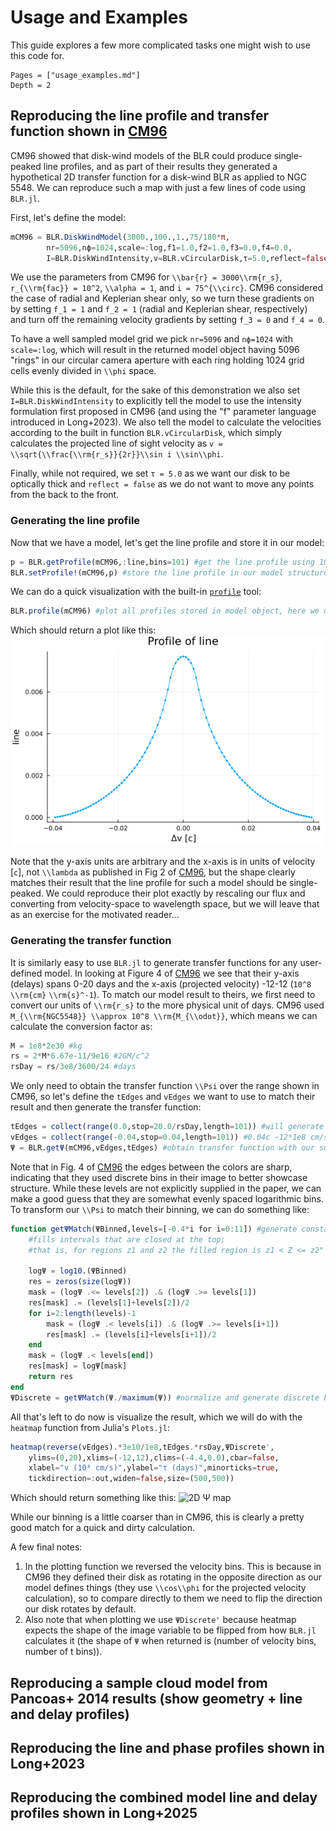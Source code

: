 # Usage and Examples

This guide explores a few more complicated tasks one might wish to use this code for. 

```@contents
Pages = ["usage_examples.md"]
Depth = 2
```

## Reproducing the line profile and transfer function shown in [CM96](https://ui.adsabs.harvard.edu/abs/1996ApJ...466..704C/abstract)

CM96 showed that disk-wind models of the BLR could produce single-peaked line profiles, and as part of their results they generated a hypothetical 2D transfer function for a disk-wind BLR as applied to NGC 5548. We can reproduce such a map with just a few lines of code using `BLR.jl`.

First, let's define the model: 
```julia
mCM96 = BLR.DiskWindModel(3000.,100.,1.,75/180*π,
        nr=5096,nϕ=1024,scale=:log,f1=1.0,f2=1.0,f3=0.0,f4=0.0,
        I=BLR.DiskWindIntensity,v=BLR.vCircularDisk,τ=5.0,reflect=false)
```

We use the parameters from CM96 for ``\\bar{r} = 3000\\rm{r_s}``, ``r_{\\rm{fac}} = 10^2``, ``\\alpha = 1``, and ``i = 75^{\\circ}``. CM96 considered the case of radial and Keplerian shear only, so we turn these gradients on by setting ``f_1 = 1`` and ``f_2 = 1`` (radial and Keplerian shear, respectively) and turn off the remaining velocity gradients by setting ``f_3 = 0`` and ``f_4 = 0``. 

To have a well sampled model grid we pick `nr=5096` and `nϕ=1024` with `scale=:log`, which will result in the returned model object having 5096 "rings" in our circular camera aperture with each ring holding 1024 grid cells evenly divided in ``\\phi`` space. 

While this is the default, for the sake of this demonstration we also set `I=BLR.DiskWindIntensity` to explicitly tell the model to use the intensity formulation first proposed in CM96 (and using the "f" parameter language introduced in Long+2023). We also tell the model to calculate the velocities according to the built in function `BLR.vCircularDisk`, which simply calculates the projected line of sight velocity as ``v = \\sqrt{\\frac{\\rm{r_s}}{2r}}\\sin i \\sin\\phi``. 

Finally, while not required, we set `τ = 5.0` as we want our disk to be optically thick and `reflect = false` as we do not want to move any points from the back to the front. 

### Generating the line profile
Now that we have a model, let's get the line profile and store it in our model:

```julia
p = BLR.getProfile(mCM96,:line,bins=101) #get the line profile using 101 bins in velocity-space, otherwise using default params
BLR.setProfile!(mCM96,p) #store the line profile in our model structure
```

We can do a quick visualization with the built-in [`profile`](@docs) tool:

```julia
BLR.profile(mCM96) #plot all profiles stored in model object, here we only have set :line so only :line will be plotted
```
Which should return a plot like this:
![result of BLR.profile](LPCM96_quick.png)

Note that the y-axis units are arbitrary and the x-axis is in units of velocity [``c``], not ``\\lambda`` as published in Fig 2 of [CM96](https://articles.adsabs.harvard.edu/pdf/1996ApJ...466..704C), but the shape clearly matches their result that the line profile for such a model should be single-peaked. We could reproduce their plot exactly by rescaling our flux and converting from velocity-space to wavelength space, but we will leave that as an exercise for the motivated reader...

### Generating the transfer function 

It is similarly easy to use `BLR.jl` to generate transfer functions for any user-defined model. In looking at Figure 4 of [CM96](https://articles.adsabs.harvard.edu/pdf/1996ApJ...466..704C) we see that their y-axis (delays) spans 0-20 days and the x-axis (projected velocity) -12-12 (``10^8`` ``\\rm{cm}`` ``\\rm{s}^-1``). To match our model result to theirs, we first need to convert our units of ``\\rm{r_s}`` to the more physical unit of days. CM96 used ``M_{\\rm{NGC5548}} \\approx 10^8 \\rm{M_{\\odot}}``, which means we can calculate the conversion factor as:

```julia
M = 1e8*2e30 #kg
rs = 2*M*6.67e-11/9e16 #2GM/c^2
rsDay = rs/3e8/3600/24 #days
```

We only need to obtain the transfer function ``\\Psi`` over the range shown in CM96, so let's define the `tEdges` and `vEdges` we want to use to match their result and then generate the transfer function:

```julia
tEdges = collect(range(0.0,stop=20.0/rsDay,length=101)) #will generate 100 bins, convert 20 days upper limit to units of rs
vEdges = collect(range(-0.04,stop=0.04,length=101)) #0.04c ~12*1e8 cm/s
Ψ = BLR.getΨ(mCM96,vEdges,tEdges) #obtain transfer function with our supplied bin edges 
```

Note that in Fig. 4 of [CM96](https://articles.adsabs.harvard.edu/pdf/1996ApJ...466..704C) the edges between the colors are sharp, indicating that they used discrete bins in their image to better showcase structure. While these levels are not explicitly supplied in the paper, we can make a good guess that they are somewhat evenly spaced logarithmic bins. To transform our ``\\Psi`` to match their binning, we can do something like: 

```julia
function getΨMatch(ΨBinned,levels=[-0.4*i for i=0:11]) #generate constant log10 bins of Ψ
    #fills intervals that are closed at the top;
    #that is, for regions z1 and z2 the filled region is z1 < Z <= z2"

    logΨ = log10.(ΨBinned)
    res = zeros(size(logΨ))
    mask = (logΨ .<= levels[2]) .& (logΨ .>= levels[1])
    res[mask] .= (levels[1]+levels[2])/2
    for i=2:length(levels)-1
        mask = (logΨ .< levels[i]) .& (logΨ .>= levels[i+1])
        res[mask] .= (levels[i]+levels[i+1])/2
    end
    mask = (logΨ .< levels[end])
    res[mask] = logΨ[mask]
    return res
end
ΨDiscrete = getΨMatch(Ψ./maximum(Ψ)) #normalize and generate discrete bins
```

All that's left to do now is visualize the result, which we will do with the `heatmap` function from Julia's `Plots.jl`:

```julia
heatmap(reverse(vEdges).*3e10/1e8,tEdges.*rsDay,ΨDiscrete',
    ylims=(0,20),xlims=(-12,12),clims=(-4.4,0.0),cbar=false,
    xlabel="v (10⁸ cm/s)",ylabel="τ (days)",minorticks=true,
    tickdirection=:out,widen=false,size=(500,500))
```

Which should return something like this:
![2D Ψ map](CM96_Ψ_quick.png)

While our binning is a little coarser than in CM96, this is clearly a pretty good match for a quick and dirty calculation. 

A few final notes: 
1. In the plotting function we reversed the velocity bins. This is because in CM96 they defined their disk as rotating in the opposite direction as our model defines things (they use ``\\cos\\phi`` for the projected velocity calculation), so to compare directly to them we need to flip the direction our disk rotates by default. 
2. Also note that when plotting we use `ΨDiscrete'` because heatmap expects the shape of the image variable to be flipped from how `BLR.jl` calculates it (the shape of `Ψ` when returned is (number of velocity bins, number of t bins)). 



## Reproducing a sample cloud model from Pancoas+ 2014 results (show geometry + line and delay profiles)

## Reproducing the line and phase profiles shown in Long+2023 

## Reproducing the combined model line and delay profiles shown in Long+2025 